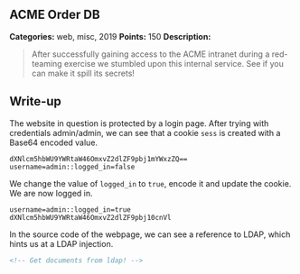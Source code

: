 ## ACME Order DB

**Categories:** web, misc, 2019
**Points:** 150
**Description:**

>  After successfully gaining access to the ACME intranet during a
>  red-teaming exercise we stumbled upon
>  this internal service.  See if you can make
>  it spill its secrets!
>  


## Write-up

The website in question is protected by a login page. After trying with credentials admin/admin, we can see that a cookie `sess` is created with a Base64 encoded value.

```
dXNlcm5hbWU9YWRtaW46OmxvZ2dlZF9pbj1mYWxzZQ==
username=admin::logged_in=false
```

We change the value of `logged_in` to `true`, encode it and update the cookie. We are now logged in.

```
username=admin::logged_in=true
dXNlcm5hbWU9YWRtaW46OmxvZ2dlZF9pbj10cnVl
```

In the source code of the webpage, we can see a reference to LDAP, which hints us at a LDAP injection.

```html
<!-- Get documents from ldap! -->
```

